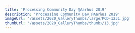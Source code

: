 ```yaml
---
title: 'Processing Community Day @Aarhus 2019'
description: 'Processing Community Day @Aarhus 2019'
imageUrl: '/assets/2020_GalleryThumbs/large/PCD-1231.jpg'
thumbUrl: '/assets/2020_GalleryThumbs/thumbs/13.jpg'
---
```

